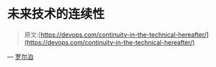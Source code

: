 # 未来技术的连续性

> 原文:[https://devops.com/continuity-in-the-technical-hereafter/](https://devops.com/continuity-in-the-technical-hereafter/)

— [罗尔泊](https://devops.com/author/breselman/)